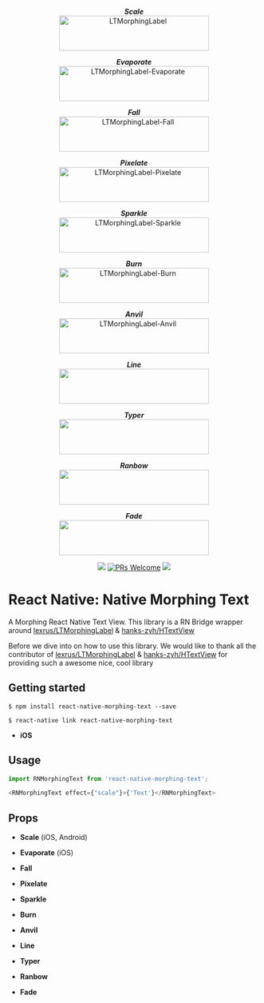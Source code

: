 
<p align="center"><b><i>Scale</i></b>
<br/><img src="https://cloud.githubusercontent.com/assets/219689/3491822/96bf5de6-059d-11e4-9826-a6f82025d1af.gif" width="300" height="70" alt="LTMorphingLabel"/>
<p>


<p align="center"><b><i>Evaporate</i></b>
<br/><img src="https://cloud.githubusercontent.com/assets/219689/3491838/ffc5aff2-059d-11e4-970c-6e2d7664785a.gif" width="300" height="70" alt="LTMorphingLabel-Evaporate"/>
</p>


<p align="center"><b><i>Fall</i></b>
<br/><img src="https://cloud.githubusercontent.com/assets/219689/3491840/173c2238-059e-11e4-9b33-dcd21edae9e2.gif" width="300" height="70" alt="LTMorphingLabel-Fall"/>
</p>

<p align="center"><b><i>Pixelate</i></b>
<br/><img src="https://cloud.githubusercontent.com/assets/219689/3491845/29bb0f8c-059e-11e4-9ef8-de56bec1baba.gif" width="300" height="70" alt="LTMorphingLabel-Pixelate"/>
</p>

<p align="center"><b><i>Sparkle</i></b>
<br/><img src="https://cloud.githubusercontent.com/assets/219689/3508789/31e9fafe-0690-11e4-9a76-ba3ef45eb53a.gif" width="300" height="70" alt="LTMorphingLabel-Sparkle"/>
</p>

<p align="center"><b><i>Burn</i></b>
<br/><img src="https://cloud.githubusercontent.com/assets/219689/3582586/4fb8c52e-0bfe-11e4-9b6f-f070f7f3ab55.gif" width="300" height="70" alt="LTMorphingLabel-Burn"/>
</p>

<p align="center"><b><i>Anvil</i></b>
<br/><img src="https://cloud.githubusercontent.com/assets/219689/3594949/815cd3e8-0caa-11e4-9738-278a9c959478.gif" width="300" height="70" alt="LTMorphingLabel-Anvil"/>
</p>

<p align="center"><b><i>Line</i></b>
<br/><img src="https://github.com/hanks-zyh/HTextView/blob/master/screenshot/demo7.gif" width="300" height="70" />
</p>

<p align="center"><b><i>Typer</i></b>
<br/><img src="https://github.com/hanks-zyh/HTextView/blob/master/screenshot/typer.gif" width="300" height="70" />
</p>

<p align="center"><b><i>Ranbow</i></b>
<br/><img src="https://github.com/hanks-zyh/HTextView/blob/master/screenshot/rainbow.gif" width="300" height="70" />
</p>

<p align="center"><b><i>Fade</i></b>
<br/><img src="https://github.com/hanks-zyh/HTextView/blob/master/screenshot/fade.gif" width="300" height="70" />
</p>


<p align="center">
  <a href="https://www.npmjs.com/package/react-native-morphing-text"><img src="http://img.shields.io/npm/v/react-native-morphing-text.svg?style=flat" /></a>
  <a href="https://github.com/prscX/react-native-morphing-text/pulls"><img alt="PRs Welcome" src="https://img.shields.io/badge/PRs-welcome-brightgreen.svg" /></a>
  <a href="https://github.com/prscX/react-native-morphing-text#License"><img src="https://img.shields.io/npm/l/react-native-morphing-text.svg?style=flat" /></a>
</p>

# React Native: Native Morphing Text

A Morphing React Native Text View. This library is a RN Bridge wrapper around [lexrus/LTMorphingLabel](https://github.com/lexrus/LTMorphingLabel) & [hanks-zyh/HTextView](https://github.com/hanks-zyh/HTextView)

Before we dive into on how to use this library. We would like to thank all the contributor of [lexrus/LTMorphingLabel](https://github.com/lexrus/LTMorphingLabel) & [hanks-zyh/HTextView](https://github.com/hanks-zyh/HTextView) for providing such a awesome nice, cool library


## Getting started

`$ npm install react-native-morphing-text --save`

`$ react-native link react-native-morphing-text`

- **iOS**


## Usage

```javascript
import RNMorphingText from 'react-native-morphing-text';

<RNMorphingText effect={"scale"}>{'Text'}</RNMorphingText>

```

## Props

- **Scale** (iOS, Android)



- **Evaporate** (iOS)

- **Fall**

- **Pixelate**

- **Sparkle**

- **Burn**

- **Anvil**

- **Line**

- **Typer**

- **Ranbow**

- **Fade**
